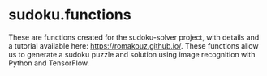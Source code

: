 # sudoku.functions

These are functions created for the sudoku-solver project, with details and a tutorial available here: https://romakouz.github.io/.
These functions allow us to generate a sudoku puzzle and solution using image recognition with Python and TensorFlow.
